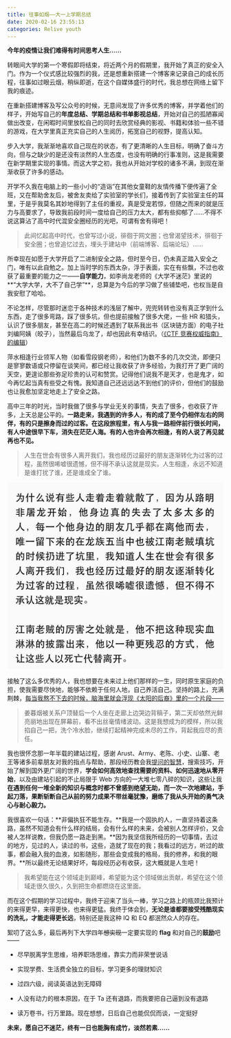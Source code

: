 ```yaml
---
title: 往事如烟——大一上学期总结
date: 2020-02-16 23:55:13
categories: Relive youth
---
```

**今年的疫情让我们难得有时间思考人生……**

转眼间大学的第一个寒假即将结束，将近两个月的假期里，我开始了真正的安全入门。作为一个仪式感比较强烈的我，还是想重新搭建一个博客来记录自己的成长历程，往事如过眼云烟，稍纵即逝，在这个自媒体盛行的时代，我总想在网络上留下我的痕迹。

在重新搭建博客及写公众号的时候，无意间发现了许多优秀的博客，并学着他们的样子，开始写自己的**年度总结、学期总结和书单影视总结**，开始对自己的孤陋寡闻做出改变，在闲暇时间里放松自己的同时去欣赏经典的影视、书籍和体验一些不错的游戏，在大学里真正充实自己的人生阅历，拓宽自己的视野，提高认知。

步入大学，我渐渐地喜欢自己现在的状态，有了更清晰的人生目标，明确了奋斗方向，但与之缺少的是还没有淡然的人生态度，也没有明确的行事准则，这是我需要在新学期里实现的事情。而这大学之初，我也从开始对学校的诸多不满，到现在渐渐收获了许多的感动。

开学不久我在电脑上的一些小小的“造诣”在其他女童鞋的友情传播下便传遍了全班，又在帮助舍友后，被舍友卖给了实验室的学长们，接着传到了实验室主任的耳里，于是乎我莫名其妙地得到了主任的重视，真是受宠若惊，但随之而来的就是压力与高要求了，导致我前段时间一度给自己的压力太大，都有些抑郁了……不得不说这算沾了高中时代混安全圈经历的光吧，可谓有舍有得吧！

> 此间忆起高中时代，也曾写过小说，徘徊于网文圈；也曾渴望技术，徘徊于安全圈；也曾追忆过去，埋头于建站中（前端博客、后端论坛）……

所幸现在如愿于大学开启了二进制安全之路，但时至今日，仍未真正踏入安全之门，唯有以此自勉之。加上当时学的东西太杂，浮于表面，实在有些飘，不过也收获了最重要的能力之一——**自学能力**，如李尚龙老师的《大学不迷茫》里说的**“大学大学，大不了自己学”**，总算是为今后的学习做了些铺垫吧，也权当是自我安慰了哈哈。

不论怎样，尽管那时迷恋于各种技术的浅层了解中，兜兜转转也没有真正学到什么东西，走了很多弯路，踩了很多坑，但也提前接触了很多大佬，一些 HR 和猎头，认识了很多朋友，甚至在高二的时候还遇到了联系我出书（区块链方面）的电子社刘编阿姨（皎子），当然最后乌龙了，却也因此有幸结识。（[《CTF 竞赛权威指南》的编辑](https://github.com/firmianay/CTF-All-In-One/blob/master/book/pwn/README.md)）

萍水相逢行业领军人物（如看雪段钢老师），和他们为数不多的几次交流，即便只是寥寥数语或只停留在谈笑间，都已经让我收获了许多经验，为我打开了更广阔的天空，更遑论那些弥足珍贵的认可和赞赏。记得他们说我不是天才，也是鬼才，如今再忆起当真有些受之有愧。我知道自己还远远达不到他们的评价，但他们的鼓励也让我愈加坚定地走上了安全之路。

高中三年的时光，当时我做了很多与学业无关的事情，失去了很多，也收获了许多，上天总是公平的。**一路走来，我遇到的许多人，有的成了至今仍相伴左右的同伴，有的只是擦身而过的过客。在这段旅程里，有人与我一路相伴前行很长时间，有人中途很早下车，消失在茫茫人海。有的人也许会再次相逢，有的人说了再见就再也不见。**

> 人生在世会有很多人离开我们，我也经历过最好的朋友逐渐转化为过客的过程，虽然很唏嘘很遗憾，但不得不承认这就是现实。人生相逢，永远不知道是谁打扰了谁，还是谁成全了谁。

![](/images/san.jpg)

接触了这么多优秀的人，我也想要在未来过上他们那样的一生，同时原生家庭的负担，使我需要尽快地，能够不依赖于任何人地，自己养活自己。坚持的路上，充满荆棘，[每当我熬不下去的时候，脑海里就会浮现《太阳的后裔》里的一个片段——](https://www.zuozuovera.com/archives/1607/comment-page-1)

> 姜暮烟被关系户顶替后一个人坐在走廊上边哭边背稿子，第二天却依然光鲜亮丽地出现在屏幕前，看不出丝毫情绪波动。这是我想成为的模样，所以我掐自己一把，洗个冷水脸，继续打起精神完成未尽的工作，背起我应尽的责任。
 
我也很怀念那一年半载的建站过程，感谢 Arust、Army、老陈、小史、山寨、老王等诸多前辈朋友对我的指点与帮助，那段经历教会我[提问的智慧](https://github.com/ryanhanwu/How-To-Ask-Questions-The-Smart-Way/blob/master/README-zh_CN.md)，搜索技巧，开始了解到国外更广阔的世界，**学会如何高效地查找需要的资料、如何迅速地从零开始**，以及由建站引起的不止局限于 Web 方向的一大堆七零八碎的知识，这些让我**在遇到任何一堆全新的知识与概念时都不曾感到绝望无助，而一次一次地建站，手起刀落，果断斩断自己从前的努力成果不带丝毫犹豫，磨练了我从头开始的勇气决心与耐心毅力。**

我很喜欢一句话：**非偏执狂不能生存。**我是一个固执的人，一直坚持着这条路，虽然不知道会有什么样的结局，会有什么样的未来，会被别人怎样评价，又会被人怎样说教，但我仍愿一路走到黑。**因为我坚信我所经历的一切事情，去过的地方，见过的人，读过的书，这些，造就了现在的我；我看过的远方，听过的故事，都会融入我的血液，如影随形，那些会变成我的格局，我的修养，和我的眼界。**所以最终无论结果好坏，每段经历必有收获，这大概就是人生吧！

> 我希望能在这个领域走到巅峰，希望能为这个领域做出贡献，希望在这个领域走很久很久，久到把生命都燃烧在这里面。

而在这个假期的学习过程中，我终于迎来了当头一棒，学习之路上的瓶颈比我预计的来得更早，来得更快，也来得更猛。我终于体会到，**无论是谁都要接受残酷现实的洗礼，才能走得更长远**，特别还是我这种 IQ 和 EQ 都泯然众人的存在。

絮叨了这么多，最后再列下大学四年~~想实现~~一定要实现的 **flag** 和对自己的**鼓励**吧——

- 尽早脱离学生思维，培养职场思维，靠实力而非荣誉说话

- 实现学费、生活费全独立的目标，学习更多的理财知识

- 过四六级，阅读英语达到无障碍

- 人没有动力的根本原因，在于 Ta 还有退路，而我要把自己逼到没有退路

- 读万卷书，行万里路。现在想想，日后自己也能侃侃而谈，一定挺好

**未来，愿自己不迷茫，终有一日也能胸有成竹，淡然若素……**